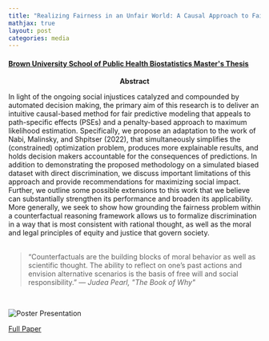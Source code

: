 ```yaml
---
title: "Realizing Fairness in an Unfair World: A Causal Approach to Fair Predictive Modeling via Penalized Maximum Likelihood Estimation"
mathjax: true
layout: post
categories: media
---
```


<!-- <script src="https://cdnjs.cloudflare.com/ajax/libs/mathjax/2.7.5/MathJax.js?config=TeX-AMS_CHTML.js"></script> -->

#### [Brown University School of Public Health Biostatistics Master's Thesis](https://globalepidemics.org/brown-phrd-2023/)

<center><b> Abstract </b></center> 

In light of the ongoing social injustices catalyzed and compounded by automated decision making, the primary aim of this research is to deliver an intuitive causal-based method for fair predictive modeling that appeals to path-specific effects (PSEs) and a penalty-based approach to maximum likelihood estimation. Specifically, we propose an adaptation to the work of Nabi, Malinsky, and Shpitser (2022), that simultaneously simplifies the (constrained) optimization problem, produces more explainable results, and holds decision makers accountable for the consequences of predictions. In addition to demonstrating the proposed methodology on a simulated biased dataset with direct discrimination, we discuss important limitations of this approach and provide recommendations for maximizing social impact. Further, we outline some possible extensions to this work that we believe can substantially strengthen its performance and broaden its applicability. More generally, we seek to show how grounding the fairness problem within a counterfactual reasoning framework allows us to formalize discrimination in a way that is most consistent with rational thought, as well as the moral and legal principles of equity and justice that govern society. <br><br>

> “Counterfactuals are the building blocks of moral behavior as well as scientific thought. The ability to reflect on one’s past actions and envision alternative scenarios is the basis of free will and social responsibility.” — *Judea Pearl, "The Book of Why"*

<br>

![Poster Presentation](https://antonellabasso.github.io/IMAGES/Basso_Poster.png)

[Full Paper](https://antonellabasso.github.io/Basso_Thesis.pdf)

